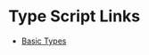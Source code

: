 # Type Script Links

- [Basic Types](https://www.typescriptlang.org/docs/handbook/2/basic-types.html)